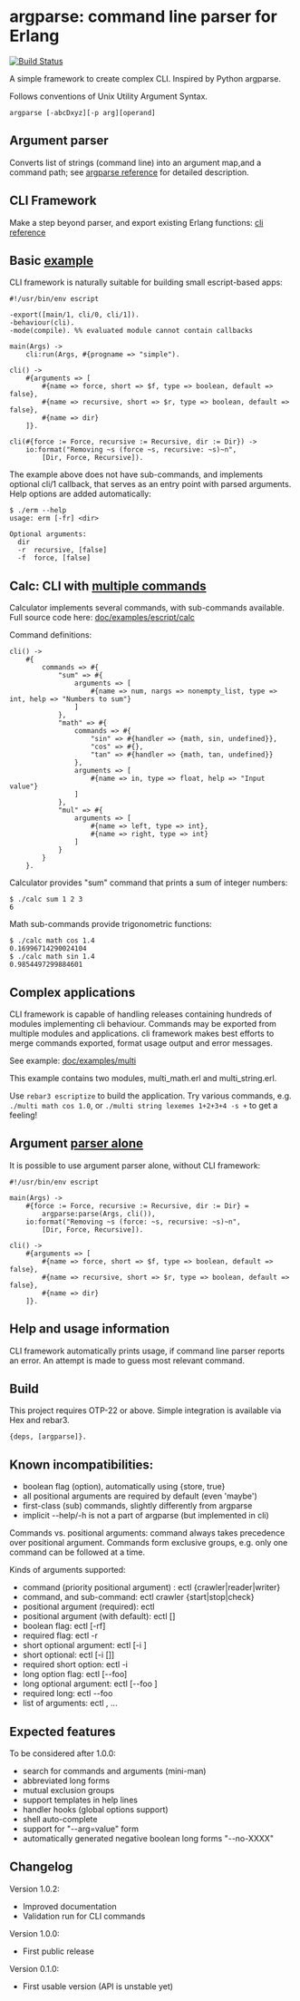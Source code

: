 # argparse: command line parser for Erlang

[![Build Status](https://travis-ci.org/max-au/argparse.svg?branch=master)](https://travis-ci.org/max-au/argparse)

A simple framework to create complex CLI. Inspired by Python argparse.

Follows conventions of  Unix Utility Argument Syntax.

    argparse [-abcDxyz][-p arg][operand]

## Argument parser
Converts list of strings (command line) into an argument map,and a
command path; see [argparse reference](doc/ARGPARSE.md) for detailed description.

## CLI Framework
Make a step beyond parser, and export existing Erlang functions: [cli reference](doc/CLI.md)


## Basic [example](doc/examples/escript/simple)

CLI framework is naturally suitable for building small escript-based apps:

    #!/usr/bin/env escript
    
    -export([main/1, cli/0, cli/1]).
    -behaviour(cli).
    -mode(compile). %% evaluated module cannot contain callbacks
    
    main(Args) ->
        cli:run(Args, #{progname => "simple").
    
    cli() ->
        #{arguments => [
            #{name => force, short => $f, type => boolean, default => false},
            #{name => recursive, short => $r, type => boolean, default => false},
            #{name => dir}
        ]}.
    
    cli(#{force := Force, recursive := Recursive, dir := Dir}) ->
        io:format("Removing ~s (force ~s, recursive: ~s)~n",
            [Dir, Force, Recursive]).

The example above does not have sub-commands, and implements optional cli/1
callback, that serves as an entry point with parsed arguments. Help options are
added automatically:

    $ ./erm --help
    usage: erm [-fr] <dir>

    Optional arguments:
      dir
      -r  recursive, [false]
      -f  force, [false]


## Calc: CLI with [multiple commands](doc/examples/escript/calc)

Calculator implements several commands, with sub-commands available. Full
source code here: [doc/examples/escript/calc](doc/examples/escript/calc)

Command definitions:

    cli() ->
        #{
            commands => #{
                "sum" => #{
                    arguments => [
                        #{name => num, nargs => nonempty_list, type => int, help => "Numbers to sum"}
                    ]
                },
                "math" => #{
                    commands => #{
                        "sin" => #{handler => {math, sin, undefined}},
                        "cos" => #{},
                        "tan" => #{handler => {math, tan, undefined}}
                    },
                    arguments => [
                        #{name => in, type => float, help => "Input value"}
                    ]
                },
                "mul" => #{
                    arguments => [
                        #{name => left, type => int},
                        #{name => right, type => int}
                    ]
                }
            }
        }.

Calculator provides "sum" command that prints a sum of integer numbers:

    $ ./calc sum 1 2 3
    6

Math sub-commands provide trigonometric functions:

    $ ./calc math cos 1.4
    0.16996714290024104
    $ ./calc math sin 1.4
    0.9854497299884601

## Complex applications

CLI framework is capable of handling releases containing hundreds of modules
implementing cli behaviour. Commands may be exported from multiple modules and
applications. cli framework makes best efforts to merge commands exported,
format usage output and error messages.

See example: [doc/examples/multi](doc/examples/multi)

This example contains two modules, multi_math.erl and multi_string.erl.

Use ```rebar3 escriptize``` to build the application. Try various commands,
e.g. ```./multi math cos 1.0```, or ```./multi string lexemes 1+2+3+4 -s +```
to get a feeling!

## Argument [parser alone](doc/examples/escript/erm)

It is possible to use argument parser alone, without CLI framework:

    #!/usr/bin/env escript
    
    main(Args) ->
        #{force := Force, recursive := Recursive, dir := Dir} =
            argparse:parse(Args, cli()),
        io:format("Removing ~s (force: ~s, recursive: ~s)~n",
            [Dir, Force, Recursive]).
        
    cli() ->
        #{arguments => [
            #{name => force, short => $f, type => boolean, default => false},
            #{name => recursive, short => $r, type => boolean, default => false},
            #{name => dir}
        ]}.

## Help and usage information
CLI framework automatically prints usage, if command line parser reports an
error. An attempt is made to guess most relevant command.


## Build
This project requires OTP-22 or above. Simple integration is available via Hex and
rebar3.

    {deps, [argparse]}.

## Known incompatibilities:
  * boolean flag (option), automatically using {store, true}
  * all positional arguments are required by default (even 'maybe')
  * first-class (sub) commands, slightly differently from argparse
  * implicit --help/-h is not a part of argparse (but implemented in cli)

Commands vs. positional arguments: command always takes precedence
over positional argument.
Commands form exclusive groups, e.g. only one command can
be followed at a time.

Kinds of arguments supported:
 * command (priority positional argument) : ectl {crawler|reader|writer}
 * command, and sub-command:                ectl crawler {start|stop|check}
 * positional argument (required):          ectl <arg1> <arg2>
 * positional argument (with default):      ectl [<arg1>]
 * boolean flag:              ectl [-rf]
 * required flag:             ectl -r
 * short optional argument:   ectl [-i <int>]
 * short optional:            ectl [-i [<int>]]
 * required short option:     ectl -i <int>
 * long option flag:          ectl [--foo]
 * long optional argument:    ectl [--foo <arg>]
 * required long:             ectl --foo <arg>
 * list of arguments:         ectl <arg>, ...

## Expected features

To be considered after 1.0.0:
* search for commands and arguments (mini-man)
* abbreviated long forms
* mutual exclusion groups
* support templates in help lines
* handler hooks (global options support)
* shell auto-complete
* support for "--arg=value" form
* automatically generated negative boolean long forms "--no-XXXX"

## Changelog

Version 1.0.2:
 * Improved documentation
 * Validation run for CLI commands

Version 1.0.0:
 * First public release

Version 0.1.0:
 * First usable version (API is unstable yet)
